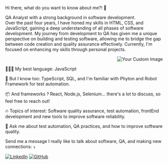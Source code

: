 





                                                                                                              
                                                 
Hi there, what do you want to know about me?! 👋                                                                                                                                                       
                                                          
                                                          
                                                                                                                                                                                                           



QA Analyst with a strong background in software development.   
Over the past four years, I have honed my skills in HTML, CSS, and JavaScript, 
gaining a deep understanding of all phases of software development. 
My journey from development to QA has given me a unique perspective on building and testing software,
allowing me to bridge the gap between code creation and quality assurance effectively. 
Currently, I'm focused on enhancing my skills through personal projects.  <p align="right">  ![Your Custom Image](https://raw.githubusercontent.com/MicaelliMedeiros/micaellimedeiros/master/image/computer-illustration.png) </p>


👨🏻‍💻 My best language: JavaScript

🧠 But I know too: TypeScript, SQL, and I'm familiar with Phyton and Robot Framework for test automation.

📦 And frameworks ? React, Node.js, Selenium... there's a lot to discuss, so feel free to reach out!

🔥 Topics of interest: Software quality assurance, test automation, frontEnd development and  new tools to improve software reliability.

💬 Ask me about test automation, QA practices, and how to improve software quality.


Send me a message I really like to talk about software, QA, and making new connections: ⤵️



[![LinkedIn](https://img.shields.io/badge/LinkedIn-0077B5?style=for-the-badge&logo=linkedin&logoColor=white)](https://www.linkedin.com/in/matheuscavalcantevb/)
[![GitHub](https://img.shields.io/badge/GitHub-181717?style=for-the-badge&logo=github&logoColor=white)](https://github.com/JMatheusCavalcante)

